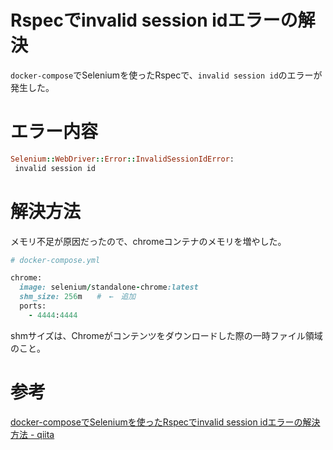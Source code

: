 # Rspecでinvalid session idエラーの解決

`docker-compose`でSeleniumを使ったRspecで、`invalid session id`のエラーが発生した。

# エラー内容

```ruby
Selenium::WebDriver::Error::InvalidSessionIdError:
 invalid session id
```

# 解決方法

メモリ不足が原因だったので、chromeコンテナのメモリを増やした。

```ruby
# docker-compose.yml

chrome:
  image: selenium/standalone-chrome:latest
  shm_size: 256m　　#　←　追加
  ports:
    - 4444:4444
```

shmサイズは、Chromeがコンテンツをダウンロードした際の一時ファイル領域のこと。

# 参考

[docker-composeでSeleniumを使ったRspecでinvalid session idエラーの解決方法 - qiita](https://qiita.com/na-tsune/items/fed1919432c0392a3b29)